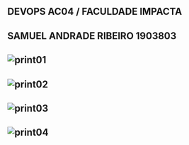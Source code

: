 ## DEVOPS AC04 / FACULDADE IMPACTA
## SAMUEL ANDRADE RIBEIRO 1903803

## ![print01](https://user-images.githubusercontent.com/69994393/97374746-cf2ea100-1897-11eb-83ec-b6724e3e01ed.jpeg)
## ![print02](https://user-images.githubusercontent.com/69994393/97374817-000ed600-1898-11eb-8d17-024e32d5e328.jpeg)
## ![print03](https://user-images.githubusercontent.com/69994393/97374844-11f07900-1898-11eb-830c-f20faffdb01d.jpeg)
## ![print04](https://user-images.githubusercontent.com/69994393/97374869-216fc200-1898-11eb-8ca2-d35806893647.jpeg)
